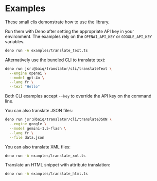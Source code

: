 # Examples

These small clis demonstrate how to use the library.

Run them with Deno after setting the appropriate API key in your environment.
The examples rely on the `OPENAI_API_KEY` or `GOOGLE_API_KEY` variables.

```sh
deno run -A examples/translate_text.ts
```

Alternatively use the bundled CLI to translate text:

```sh
deno run jsr:@baiq/translator/cli/translateText \
  --engine openai \
  --model gpt-4o \
  --lang fr \
  --text "Hello"
```

Both CLI examples accept `--key` to override the API key on the command line.

You can also translate JSON files:

```sh
deno run jsr:@baiq/translator/cli/translateJSON \
  --engine google \
  --model gemini-1.5-flash \
  --lang fr \
  --file data.json
```

You can also translate XML files:

```sh
deno run -A examples/translate_xml.ts
```

Translate an HTML snippet with attribute translation:

```sh
deno run -A examples/translate_html.ts
```
